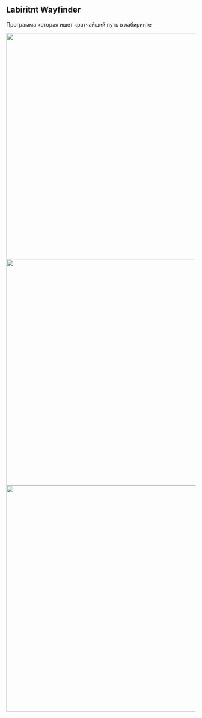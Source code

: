## Labiritnt Wayfinder
Программа которая ищет кратчайший путь в лабиринте

<img src="https://github.com/user-attachments/assets/59d578c1-915f-47be-b975-8d38605b90bc" width="600">

<img src="https://github.com/user-attachments/assets/b0ef895e-8af1-4cb4-8826-4e7064e10ea3" width="600">

<img src="https://github.com/user-attachments/assets/f9e75a52-05b2-4ec1-9465-415e9d4642bb" width="600">

